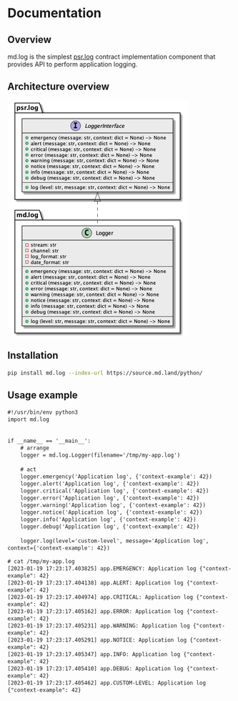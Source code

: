 # Documentation
## Overview

md.log is the simplest [psr.log](../psr.log) contract implementation component 
that provides API to perform application logging.

## Architecture overview

![Architecture overview](_static/architecture.class-diagram.png)

## Installation

```sh
pip install md.log --index-url https://source.md.land/python/
```

## Usage example

```python3
#!/usr/bin/env python3
import md.log


if __name__ == '__main__':
    # arrange
    logger = md.log.Logger(filename='/tmp/my-app.log')

    # act
    logger.emergency('Application log', {'context-example': 42})
    logger.alert('Application log', {'context-example': 42})
    logger.critical('Application log', {'context-example': 42})
    logger.error('Application log', {'context-example': 42})
    logger.warning('Application log', {'context-example': 42})
    logger.notice('Application log', {'context-example': 42})
    logger.info('Application log', {'context-example': 42})
    logger.debug('Application log', {'context-example': 42})
    
    logger.log(level='custom-level', message='Application log', context={'context-example': 42})
```

```
# cat /tmp/my-app.log
[2023-01-19 17:23:17.403825] app.EMERGENCY: Application log {"context-example": 42}
[2023-01-19 17:23:17.404138] app.ALERT: Application log {"context-example": 42}
[2023-01-19 17:23:17.404974] app.CRITICAL: Application log {"context-example": 42}
[2023-01-19 17:23:17.405162] app.ERROR: Application log {"context-example": 42}
[2023-01-19 17:23:17.405231] app.WARNING: Application log {"context-example": 42}
[2023-01-19 17:23:17.405291] app.NOTICE: Application log {"context-example": 42}
[2023-01-19 17:23:17.405347] app.INFO: Application log {"context-example": 42}
[2023-01-19 17:23:17.405410] app.DEBUG: Application log {"context-example": 42}
[2023-01-19 17:23:17.405462] app.CUSTOM-LEVEL: Application log {"context-example": 42}
```
